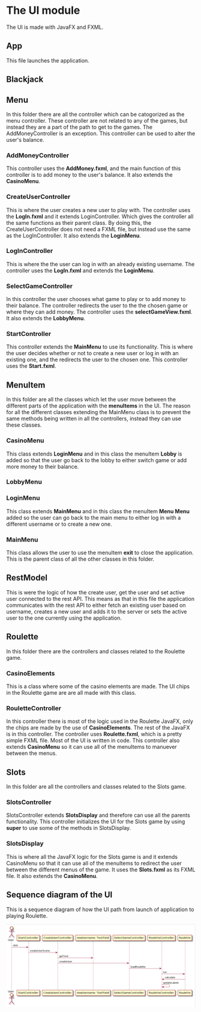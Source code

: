 # The UI module

The UI is made with JavaFX and FXML.

## App

This file launches the application.

## Blackjack

## Menu

In this folder there are all the controller which can be catogorized as the menu controller. These controller are not related to any of the games, but instead they are a part of the path to get to the games. The AddMoneyController is an exception. This controller can be used to alter the user's balance.

### AddMoneyController

This controller uses the **AddMoney.fxml**, and the main function of this controller is to add money to the user's balance. It also extends the **CasinoMenu**.

### CreateUserController

This is where the user creates a new user to play with. The controller uses the **LogIn.fxml** and it extends LoginController. Which gives the controller all the same functions as their parent class. By doing this, the CreateUserController does not need a FXML file, but instead use the same as the LogInController. It also extends the **LoginMenu**.

### LogInController

This is where the the user can log in with an already existing username. The controller uses the **LogIn.fxml** and extends the **LoginMenu**.

### SelectGameController

In this controller the user chooses what game to play or to add money to their balance. The controller redirects the user to the the chosen game or where they can add money. The controller uses the **selectGameView.fxml**. It also extends the **LobbyMenu**.

### StartController

This controller extends the **MainMenu** to use its functionality. This is where the user decides whether or not to create a new user or log in with an existing one, and the redirects the user to the chosen one. This controller uses the **Start.fxml**.

## MenuItem

In this folder are all the classes which let the user move between the different parts of the application with the **menuItems** in the UI. The reason for all the different classes extending the MainMenu class is to prevent the same methods being written in all the controllers, instead they can use these classes.

### CasinoMenu

This class extends **LoginMenu** and in this class the menuItem **Lobby** is added so that the user go back to the lobby to either switch game or add more money to their balance.

### LobbyMenu

### LoginMenu

This class extends **MainMenu** and in this class the menuItem **Menu Menu** added so the user can go back to the main menu to either log in with a different username or to create a new one.

### MainMenu

This class allows the user to use the menuItem **exit** to close the application. This is the parent class of all the other classes in this folder.

## RestModel

This is were the logic of how the create user, get the user and set active user connected to the rest API. This means as that in this file the application communicates with the rest API to either fetch an existing user based on username, creates a new user and adds it to the server or sets the active user to the one currently using the application.

## Roulette

In this folder there are the controllers and classes related to the Roulette game.

### CasinoElements

This is a class where some of the casino elements are made. The UI chips in the Roulette game are are all made with this class.

### RouletteController

In this controller there is most of the logic used in the Roulette JavaFX, only the chips are made by the use of **CasinoElements**. The rest of the JavaFX is in this controller. The controller uses **Roulette.fxml**, which is a pretty simple FXML file. Most of the UI is written in code. This controller also extends **CasinoMenu** so it can use all of the menuItems to manuever between the menus.

## Slots

In this folder are all the controllers and classes related to the Slots game.

### SlotsController

SlotsController extends **SlotsDisplay** and therefore can use all the parents functionality. This controller initializes the UI for the Slots game by using **super** to use some of the methods in SlotsDisplay.

### SlotsDisplay

This is where all the JavaFX logic for the Slots game is and it extends CasinoMenu so that it can use all of the menuItems to redirect the user between the different menus of the game. It uses the **Slots.fxml** as its FXML file. It also extends the **CasinoMenu**.

## Sequence diagram of the UI

This is a sequence diagram of how the UI path from launch of application to playing Roulette.

![sequence](docs/Images/rouletteDiagram.png)
